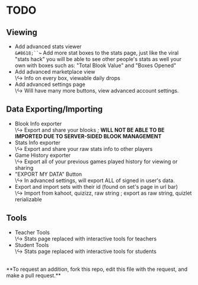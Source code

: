 # **TODO**

## Viewing
- Add advanced stats viewer</br>
 `&#8618;``↪` Add more stat boxes to the stats page, just like the viral "stats hack" you will be able to see other people's stats as well your own with boxes such as: "Total Blook Value" and "Boxes Opened"
- Add advanced marketplace view</br>
 \↪ Info on every box, viewable daily drops
- Add advanced settings page</br>
 \↪ Will have many more buttons, view advanced account settings.
## Data Exporting/Importing
- Blook Info exporter</br>
 \↪ Export and share your blooks *;* **WILL NOT BE ABLE TO BE IMPORTED DUE TO SERVER-SIDED BLOOK MANAGEMENT**
- Stats Info exporter</br>
 \↪ Export and share your raw stats info to other players</br>
- Game History exporter</br>
 \↪ Export all of your previous games played history for viewing or sharing
- "EXPORT MY DATA" Button </br>
 \↪ In advanced settings, will export ALL of signed in user's data.
- Export and import sets with their id (found on set's page in url bar)</br>
 \↪ Import from kahoot, quizizz, raw string ; export as raw string, quizlet rerializable
## Tools
- Teacher Tools</br>
 \↪ Stats page replaced with interactive tools for teachers
- Student Tools</br>
 \↪ Stats page replaced with interactive tools for students
 </br>
 **To request an addition, fork this repo, edit this file with the request, and make a pull request.**
